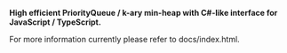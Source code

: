 **High efficient PriorityQueue / k-ary min-heap with C#-like interface for JavaScript / TypeScript.**

For more information currently please refer to docs/index.html. 